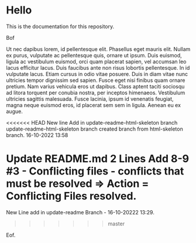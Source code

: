 # Hello
This is the documentation for this repository.

Bof

Ut nec dapibus lorem, id pellentesque elit. Phasellus eget mauris elit. Nullam ex purus, vulputate ac pellentesque quis, ornare ut ipsum. Duis euismod, ligula ac vestibulum euismod, orci quam placerat sapien, vel accumsan leo lacus efficitur lacus. Duis faucibus ante non risus lobortis pellentesque. In id vulputate lacus. Etiam cursus in odio vitae posuere. Duis in diam vitae nunc ultricies tempor dignissim sed sapien. Fusce eget nisi finibus quam ornare pretium. Nam varius vehicula eros ut dapibus. Class aptent taciti sociosqu ad litora torquent per conubia nostra, per inceptos himenaeos. Vestibulum ultricies sagittis malesuada. Fusce lacinia, ipsum id venenatis feugiat, magna neque euismod eros, id placerat sem sem in ligula. Aenean eu ex augue.

<<<<<<< HEAD
New line Add in update-readme-html-skeleton branch
update-readme-html-skeleton branch created branch from html-skeleton branch. 16-10-2022 13:58

Update README.md 2 Lines Add 8-9 #3 - 
Conflicting files - conflicts that must be resolved => Action = Conflicting Files  resolved.
=======
New Line add in update-readme Branch - 16-10-20222 13:29.
>>>>>>> master

Eof.
